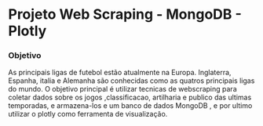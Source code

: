 # Projeto Web Scraping - MongoDB - Plotly
### Objetivo
As principais ligas de futebol estão atualmente na Europa. Inglaterra, Espanha, italia e Alemanha são conhecidas como as quatros  principais ligas do mundo. O objetivo principal é utilizar tecnicas de webscraping para coletar dados sobre os jogos ,classificacao, artilharia e publico das ultimas temporadas, e armazena-los e um banco de dados MongoDB , e por ultimo utilizar o plotly como ferramenta de visualização.
